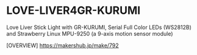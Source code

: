 # LOVE-LIVER4GR-KURUMI
Love Liver Stick Light with GR-KURUMI, Serial Full Color LEDs (WS2812B) and  Strawberry Linux MPU-9250 (a 9-axis motion sensor module)

[OVERVIEW] https://makershub.jp/make/792

